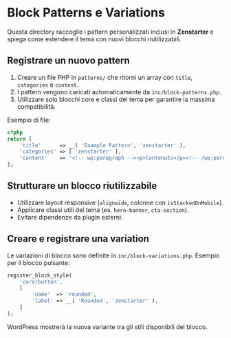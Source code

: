 # Block Patterns e Variations

Questa directory raccoglie i pattern personalizzati inclusi in **Zenstarter** e spiega come estendere il tema con nuovi blocchi riutilizzabili.

## Registrare un nuovo pattern

1. Creare un file PHP in `patterns/` che ritorni un array con `title`, `categories` e `content`.
2. I pattern vengono caricati automaticamente da `inc/block-patterns.php`.
3. Utilizzare solo blocchi core e classi del tema per garantire la massima compatibilità.

Esempio di file:

```php
<?php
return [
    'title'      => __( 'Example Pattern', 'zenstarter' ),
    'categories' => [ 'zenstarter' ],
    'content'    => '<!-- wp:paragraph --><p>Contenuto</p><!-- /wp:paragraph -->',
];
```

## Strutturare un blocco riutilizzabile

- Utilizzare layout responsive (`alignwide`, colonne con `isStackedOnMobile`).
- Applicare classi utili del tema (es. `hero-banner`, `cta-section`).
- Evitare dipendenze da plugin esterni.

## Creare e registrare una variation

Le variazioni di blocco sono definite in `inc/block-variations.php`.
Esempio per il blocco pulsante:

```php
register_block_style(
    'core/button',
    [
        'name'  => 'rounded',
        'label' => __( 'Rounded', 'zenstarter' ),
    ]
);
```

WordPress mostrerà la nuova variante tra gli stili disponibili del blocco.
